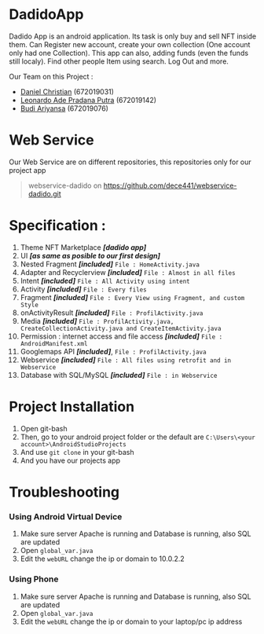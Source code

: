 # DadidoApp
Dadido App is an android application. Its task is only buy and sell NFT inside them. Can Register new account, create your own collection (One account only had one Collection). This app can also, adding funds (even the funds still localy). Find other people Item using search. Log Out and more.

Our Team on this Project :
- [Daniel Christian](https://github.com/dece441) (672019031)
- [Leonardo Ade Pradana Putra](https://github.com/LeonardoAde) (672019142)
- [Budi Ariyansa](https://github.com/BUDIARIYANSA) (672019076)

# Web Service
Our Web Service are on different repositories, this repositories only for our project app
>webservice-dadido on https://github.com/dece441/webservice-dadido.git

# Specification :
1. Theme NFT Marketplace ***[dadido app]***
2. UI ***[as same as posible to our first design]***
3. Nested Fragment ***[included]*** `File : HomeActivity.java`
4. Adapter and Recyclerview ***[included]*** `File : Almost in all files`
5. Intent ***[included]*** `File : All Activity using intent`
6. Activity ***[included]*** `File : Every files`
7. Fragment ***[included]*** `File : Every View using Fragment, and custom Style`
8. onActivityResult ***[included]*** `File : ProfilActivity.java`
9. Media ***[included]*** `File : ProfilActivity.java, CreateCollectionActivity.java and CreateItemActivity.java`
10. Permission : internet access and file access ***[included]*** `File : AndroidManifest.xml`
11. Googlemaps API ***[included]***, `File : ProfilActivity.java`
12. Webservice ***[included]*** `File : All files using retrofit and in Webservice`
13. Database with SQL/MySQL ***[included]*** `File : in Webservice`

# Project Installation
1. Open git-bash
2. Then, go to your android project folder or the default are `C:\Users\<your account>\AndroidStudioProjects`
3. And use `git clone` in your git-bash
4. And you have our projects app

# Troubleshooting
### Using Android Virtual Device
1. Make sure server Apache is running and Database is running, also SQL are updated
2. Open `global_var.java`
3. Edit the `webURL` change the ip or domain to 10.0.2.2
### Using Phone
1. Make sure server Apache is running and Database is running, also SQL are updated
2. Open `global_var.java`
3. Edit the `webURL` change the ip or domain to your laptop/pc ip address
